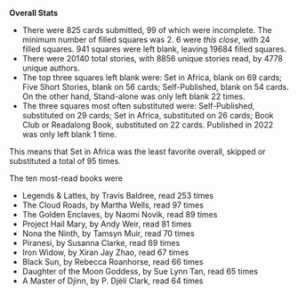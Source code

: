 **Overall Stats**

* There were 825 cards submitted, 99 of which were incomplete. The minimum number of filled squares was 2. 6 were _this close_, with 24 filled squares. 941 squares were left blank, leaving 19684 filled squares.
* There were 20140 total stories, with 8856 unique stories read, by 4778 unique authors.
* The top three squares left blank were: Set in Africa, blank on 69 cards; Five Short Stories, blank on 56 cards; Self-Published, blank on 54 cards. On the other hand, Stand-alone was only left blank 22 times.
* The three squares most often substituted were: Self-Published, substituted on 29 cards; Set in Africa, substituted on 26 cards; Book Club or Readalong Book, substituted on 22 cards. Published in 2022 was only left blank 1 time.

This means that Set in Africa was the least favorite overall, skipped or substituted a total of 95 times.

The ten most-read books were

* Legends & Lattes, by Travis Baldree, read 253 times
* The Cloud Roads, by Martha Wells, read 97 times
* The Golden Enclaves, by Naomi Novik, read 89 times
* Project Hail Mary, by Andy Weir, read 81 times
* Nona the Ninth, by Tamsyn Muir, read 70 times
* Piranesi, by Susanna Clarke, read 69 times
* Iron Widow, by Xiran Jay Zhao, read 67 times
* Black Sun, by Rebecca Roanhorse, read 66 times
* Daughter of the Moon Goddess, by Sue Lynn Tan, read 65 times
* A Master of Djinn, by P. Djèlí Clark, read 64 times